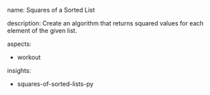 name: Squares of a Sorted List

description: Create an algorithm that returns squared values for each element of the given list. 

aspects:
  - workout

insights:
  - squares-of-sorted-lists-py